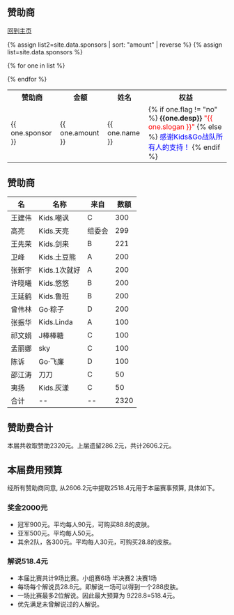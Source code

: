 赞助商
---
[回到主页](README.md)

{% assign list2=site.data.sponsors | sort: "amount" | reverse %} 
{% assign list=site.data.sponsors %} 
<table>
 <tr>
    <th>赞助商</th>
    <th>金额</th>
    <th>姓名</th>
    <th>权益</th>
  </tr>


{% for one in list %}
<tr>
  <td>  {{ one.sponsor }}  </td>
  <td>  {{ one.amount }}    </td>
 <td>  {{ one.name }}    </td>
 
 <td>
 {% if one.flag != "no" %}
    <b>{{one.desp}}</b>
    <font color="red">"{{ one.slogan }}"   </font>
 {% else %}
    <font color="blue">感谢Kids&Go战队所有人的支持！</font>
 {% endif %}
 
 </td>
</tr>
{% endfor %}
</table>

## 赞助商

名|名称|来自|数额
-----|----|----|----
王建伟|Kids.嘲讽|C|300
高亮|Kids.天亮|组委会|299
王先荣|Kids.剑来|B|221
卫峰|Kids.土豆熊|A|200
张新宇|Kids.1次就好|A|200
许晓曦|Kids.悠悠|B|200
王延鹤|Kids.鲁班|B|200
曾伟林|Go·粽子|D|200
张振华|Kids.Linda|A|100
祁文娟|J棒棒糖|C|100
孟丽娜|sky|C|100
陈诉|Go·飞廉|D|100
邵江涛|刀刀|C|50
夷扬|Kids.灰漾|C|50
合计|--|--|2320

## 赞助费合计
本届共收取赞助2320元。上届遗留286.2元，共计2606.2元。

## 本届费用预算
经所有赞助商同意, 从2606.2元中提取2518.4元用于本届赛事预算, 具体如下。

### 奖金2000元
- 冠军900元。平均每人90元，可购买88.8的皮肤。
- 亚军500元。平均每人50元。
- 其余2队，各300元。平均每人30元，可购买28.8的皮肤。 

### 解说518.4元
- 本届比赛共计9场比赛。小组赛6场 半决赛2 决赛1场
- 每场每个解说员28.8元。即解说一场可以得到一个288皮肤。
- 一场比赛最多2位解说。因此最大预算为 9*2*28.8=518.4元。
- 优先满足未曾解说过的人解说。


